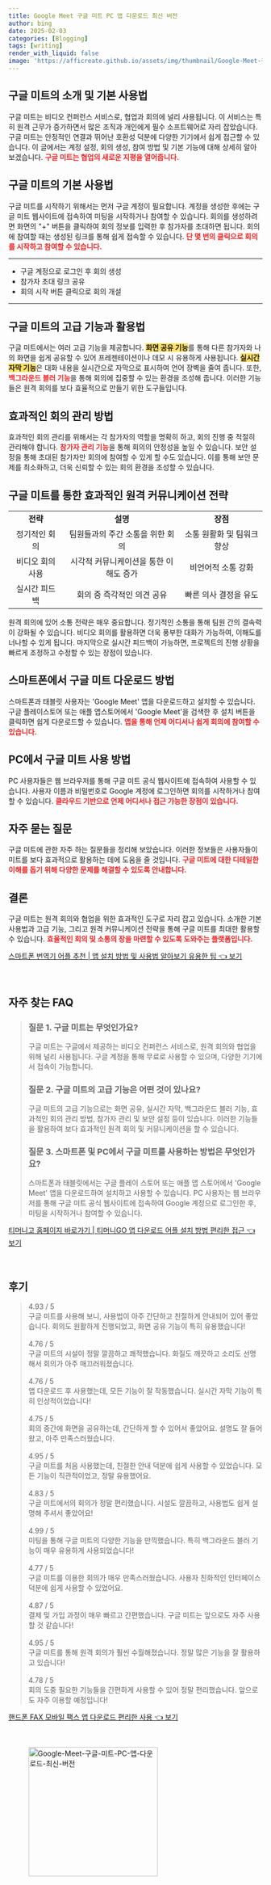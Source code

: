 ```yaml
---
title: Google Meet 구글 미트 PC 앱 다운로드 최신 버전
author: bing
date: 2025-02-03
categories: [Blogging]
tags: [writing]
render_with_liquid: false
image: 'https://afficreate.github.io/assets/img/thumbnail/Google-Meet-구글-미트-PC-앱-다운로드-최신-버전.webp'
---
```



<h2 id='구글미트소개'>구글 미트의 소개 및 기본 사용법</h2>

<p>구글 미트는 비디오 컨퍼런스 서비스로, 협업과 회의에 널리 사용됩니다. 이 서비스는 특히 원격 근무가 증가하면서 많은 조직과 개인에게 필수 소프트웨어로 자리 잡았습니다. 구글 미트는 안정적인 연결과 뛰어난 호환성 덕분에 다양한 기기에서 쉽게 접근할 수 있습니다. 이 글에서는 계정 설정, 회의 생성, 참여 방법 및 기본 기능에 대해 상세히 알아보겠습니다. <b><span style="color: #ee2323;">구글 미트는 협업의 새로운 지평을 열어줍니다.</span></b></p>

<h2 id='구글미트기본사용법'>구글 미트의 기본 사용법</h2>

<p>구글 미트를 시작하기 위해서는 먼저 구글 계정이 필요합니다. 계정을 생성한 후에는 구글 미트 웹사이트에 접속하여 미팅을 시작하거나 참여할 수 있습니다. 회의를 생성하려면 화면의 "+" 버튼을 클릭하여 회의 정보를 입력한 후 참가자를 초대하면 됩니다. 회의에 참여할 때는 생성된 링크를 통해 쉽게 접속할 수 있습니다. <b><span style="color: #ee2323;">단 몇 번의 클릭으로 회의를 시작하고 참여할 수 있습니다.</span></b></p>

<hr />

<ul>
    <li>구글 계정으로 로그인 후 회의 생성</li>
    <li>참가자 초대 링크 공유</li>
    <li>회의 시작 버튼 클릭으로 회의 개설</li>
</ul>

<hr />

<h2 id='고급기능'>구글 미트의 고급 기능과 활용법</h2>

<p>구글 미트에서는 여러 고급 기능을 제공합니다. <b><span style="background-color: #ffe066;">화면 공유 기능</span></b>를 통해 다른 참가자와 나의 화면을 쉽게 공유할 수 있어 프레젠테이션이나 데모 시 유용하게 사용됩니다. <b><span style="background-color: #ffe066;">실시간 자막 기능</span></b>은 대화 내용을 실시간으로 자막으로 표시하여 언어 장벽을 줄여 줍니다. 또한, <b><span style="color: #ee2323;">백그라운드 블러 기능</span></b>을 통해 회의에 집중할 수 있는 환경을 조성해 줍니다. 이러한 기능들은 원격 회의를 보다 효율적으로 만들기 위한 도구들입니다.</p>

<h2 id='참가자관리'>효과적인 회의 관리 방법</h2>

<p>효과적인 회의 관리를 위해서는 각 참가자의 역할을 명확히 하고, 회의 진행 중 적절히 관리해야 합니다. <b><span style="color: #ee2323;">참가자 관리 기능</span></b>을 통해 회의의 안정성을 높일 수 있습니다. 보안 설정을 통해 초대된 참가자만 회의에 참여할 수 있게 할 수도 있습니다. 이를 통해 보안 문제를 최소화하고, 더욱 신뢰할 수 있는 회의 환경을 조성할 수 있습니다.</p>

<h2 id='원격커뮤니케이션전략'>구글 미트를 통한 효과적인 원격 커뮤니케이션 전략</h2>

<table>
    <tr>
        <td style="text-align: center; height: 17px;"><b>전략</b></td>
        <td style="text-align: center; height: 17px;"><b>설명</b></td>
        <td style="text-align: center; height: 17px;"><b>장점</b></td>
    </tr>
    <tr>
        <td style="text-align: center; height: 17px;">정기적인 회의</td>
        <td style="text-align: center; height: 17px;">팀원들과의 주간 소통을 위한 회의</td>
        <td style="text-align: center; height: 17px;">소통 원활화 및 팀워크 향상</td>
    </tr>
    <tr>
        <td style="text-align: center; height: 17px;">비디오 회의 사용</td>
        <td style="text-align: center; height: 17px;">시각적 커뮤니케이션을 통한 이해도 증가</td>
        <td style="text-align: center; height: 17px;">비언어적 소통 강화</td>
    </tr>
    <tr>
        <td style="text-align: center; height: 17px;">실시간 피드백</td>
        <td style="text-align: center; height: 17px;">회의 중 즉각적인 의견 공유</td>
        <td style="text-align: center; height: 17px;">빠른 의사 결정을 유도</td>
    </tr>
</table>

<p>원격 회의에 있어 소통 전략은 매우 중요합니다. 정기적인 소통을 통해 팀원 간의 결속력이 강화될 수 있습니다. 비디오 회의를 활용하면 더욱 풍부한 대화가 가능하여, 이해도를 너나할 수 있게 됩니다. 마지막으로 실시간 피드백이 가능하면, 프로젝트의 진행 상황을 빠르게 조정하고 수정할 수 있는 장점이 있습니다.</p>

<h2 id='다운로드방법'>스마트폰에서 구글 미트 다운로드 방법</h2>

<p>스마트폰과 태블릿 사용자는 'Google Meet' 앱을 다운로드하고 설치할 수 있습니다. 구글 플레이스토어 또는 애플 앱스토어에서 'Google Meet'을 검색한 후 설치 버튼을 클릭하면 쉽게 다운로드할 수 있습니다. <b><span style="color: #ee2323;">앱을 통해 언제 어디서나 쉽게 회의에 참여할 수 있습니다.</span></b></p>

<h2 id='PC에서의사용방법'>PC에서 구글 미트 사용 방법</h2>

<p>PC 사용자들은 웹 브라우저를 통해 구글 미트 공식 웹사이트에 접속하여 사용할 수 있습니다. 사용자 이름과 비밀번호로 Google 계정에 로그인하면 회의를 시작하거나 참여할 수 있습니다. <b><span style="color: #ee2323;">클라우드 기반으로 언제 어디서나 접근 가능한 장점이 있습니다.</span></b></p>

<h2 id='자주하는질문'>자주 묻는 질문</h2>

<p>구글 미트에 관한 자주 하는 질문들을 정리해 보았습니다. 이러한 정보들은 사용자들이 미트를 보다 효과적으로 활용하는 데에 도움을 줄 것입니다. <b><span style="color: #ee2323;">구글 미트에 대한 디테일한 이해를 돕기 위해 다양한 문제를 해결할 수 있도록 안내합니다.</span></b></p>

<h2 id='결론'>결론</h2>

<p>구글 미트는 원격 회의와 협업을 위한 효과적인 도구로 자리 잡고 있습니다. 소개한 기본 사용법과 고급 기능, 그리고 원격 커뮤니케이션 전략을 통해 구글 미트를 최대한 활용할 수 있습니다. <b><span style="color: #ee2323;">효율적인 회의 및 소통의 장을 마련할 수 있도록 도와주는 플랫폼입니다.</span></b></p>


<p><a class="click-button" title="스마트폰 번역기 어플 추천 | 앱 설치 방법 및 사용법 알아보기 유용한 팁" href="https://afficreate.github.io/posts/%EC%8A%A4%EB%A7%88%ED%8A%B8%ED%8F%B0-%EB%B2%88%EC%97%AD%EA%B8%B0-%EC%96%B4%ED%94%8C-%EC%B6%94%EC%B2%9C-%EC%95%B1-%EC%84%A4%EC%B9%98-%EB%B0%A9%EB%B2%95-%EB%B0%8F-%EC%82%AC%EC%9A%A9%EB%B2%95-%EC%95%8C%EC%95%84%EB%B3%B4%EA%B8%B0-%EC%9C%A0%EC%9A%A9%ED%95%9C-%ED%8C%81/" rel="dofollow">스마트폰 번역기 어플 추천 | 앱 설치 방법 및 사용법 알아보기 유용한 팁 👈 보기</a></p><br>
<h2 id='자주_찾는_FAQ'>자주 찾는 FAQ</h2>
<div itemscope="" itemtype="https://schema.org/FAQPage">
  <blockquote>
    <div itemscope="" itemprop="mainEntity" itemtype="https://schema.org/Question">
      <h3 itemprop="name">질문 1. 구글 미트는 무엇인가요?</h3>
      <div itemscope="" itemprop="acceptedAnswer" itemtype="https://schema.org/Answer">
        <span itemprop="text">
          <p>구글 미트는 구글에서 제공하는 비디오 컨퍼런스 서비스로, 원격 회의와 협업을 위해 널리 사용됩니다. 구글 계정을 통해 무료로 사용할 수 있으며, 다양한 기기에서 접속이 가능합니다.</p>
        </span>
      </div>
    </div>
    <div itemscope="" itemprop="mainEntity" itemtype="https://schema.org/Question">
      <h3 itemprop="name">질문 2. 구글 미트의 고급 기능은 어떤 것이 있나요?</h3>
      <div itemscope="" itemprop="acceptedAnswer" itemtype="https://schema.org/Answer">
        <span itemprop="text">
          <p>구글 미트의 고급 기능으로는 화면 공유, 실시간 자막, 백그라운드 블러 기능, 효과적인 회의 관리 방법, 참가자 관리 및 보안 설정 등이 있습니다. 이러한 기능들을 활용하여 보다 효과적인 원격 회의 및 커뮤니케이션을 할 수 있습니다.</p>
        </span>
      </div>
    </div>
    <div itemscope="" itemprop="mainEntity" itemtype="https://schema.org/Question">
      <h3 itemprop="name">질문 3. 스마트폰 및 PC에서 구글 미트를 사용하는 방법은 무엇인가요?</h3>
      <div itemscope="" itemprop="acceptedAnswer" itemtype="https://schema.org/Answer">
        <span itemprop="text">
          <p>스마트폰과 태블릿에서는 구글 플레이 스토어 또는 애플 앱 스토어에서 'Google Meet' 앱을 다운로드하여 설치하고 사용할 수 있습니다. PC 사용자는 웹 브라우저를 통해 구글 미트 공식 웹사이트에 접속하여 Google 계정으로 로그인한 후, 미팅을 시작하거나 참여할 수 있습니다.</p>
        </span>
      </div>
    </div>
  </blockquote>
</div>
<p><a class="click-button" title="티머니고 홈페이지 바로가기 | 티머니GO 앱 다운로드 어플 설치 방법 편리한 접근" href="https://afficreate.github.io/posts/%ED%8B%B0%EB%A8%B8%EB%8B%88%EA%B3%A0-%ED%99%88%ED%8E%98%EC%9D%B4%EC%A7%80-%EB%B0%94%EB%A1%9C%EA%B0%80%EA%B8%B0-%ED%8B%B0%EB%A8%B8%EB%8B%88GO-%EC%95%B1-%EB%8B%A4%EC%9A%B4%EB%A1%9C%EB%93%9C-%EC%96%B4%ED%94%8C-%EC%84%A4%EC%B9%98-%EB%B0%A9%EB%B2%95-%ED%8E%B8%EB%A6%AC%ED%95%9C-%EC%A0%91%EA%B7%BC/" rel="dofollow">티머니고 홈페이지 바로가기 | 티머니GO 앱 다운로드 어플 설치 방법 편리한 접근 👈 보기</a></p><br>
<h2 id='후기'>후기</h2>
<div itemscope itemtype="https://schema.org/Product">
  <blockquote>
  <div itemprop="review" itemscope itemtype="https://schema.org/Review">
      <div itemprop="reviewRating" itemscope itemtype="https://schema.org/Rating"> <span itemprop="ratingValue">4.93</span> / <span itemprop="bestRating">5</span> </div>
      <span itemprop="reviewBody">구글 미트를 사용해 보니, 사용법이 아주 간단하고 친절하게 안내되어 있어 좋았습니다. 회의도 원활하게 진행되었고, 화면 공유 기능이 특히 유용했습니다!</span>
  </div>
  <br>
  <div itemprop="review" itemscope itemtype="https://schema.org/Review">
      <div itemprop="reviewRating" itemscope itemtype="https://schema.org/Rating"> <span itemprop="ratingValue">4.76</span> / <span itemprop="bestRating">5</span> </div>
      <span itemprop="reviewBody">구글 미트의 시설이 정말 깔끔하고 쾌적했습니다. 화질도 깨끗하고 소리도 선명해서 회의가 아주 매끄러워졌습니다.</span>
  </div>
  <br>
  <div itemprop="review" itemscope itemtype="https://schema.org/Review">
      <div itemprop="reviewRating" itemscope itemtype="https://schema.org/Rating"> <span itemprop="ratingValue">4.76</span> / <span itemprop="bestRating">5</span> </div>
      <span itemprop="reviewBody">앱 다운로드 후 사용했는데, 모든 기능이 잘 작동했습니다. 실시간 자막 기능이 특히 인상적이었습니다!</span>
  </div>
  <br>
  <div itemprop="review" itemscope itemtype="https://schema.org/Review">
      <div itemprop="reviewRating" itemscope itemtype="https://schema.org/Rating"> <span itemprop="ratingValue">4.75</span> / <span itemprop="bestRating">5</span> </div>
      <span itemprop="reviewBody">회의 중간에 화면을 공유하는데, 간단하게 할 수 있어서 좋았어요. 설명도 잘 들어왔고, 아주 만족스러웠습니다.</span>
  </div>
  <br>
  <div itemprop="review" itemscope itemtype="https://schema.org/Review">
      <div itemprop="reviewRating" itemscope itemtype="https://schema.org/Rating"> <span itemprop="ratingValue">4.95</span> / <span itemprop="bestRating">5</span> </div>
      <span itemprop="reviewBody">구글 미트를 처음 사용했는데, 친절한 안내 덕분에 쉽게 사용할 수 있었습니다. 모든 기능이 직관적이었고, 정말 유용했어요.</span>
  </div>
  <br>
  <div itemprop="review" itemscope itemtype="https://schema.org/Review">
      <div itemprop="reviewRating" itemscope itemtype="https://schema.org/Rating"> <span itemprop="ratingValue">4.83</span> / <span itemprop="bestRating">5</span> </div>
      <span itemprop="reviewBody">구글 미트에서의 회의가 정말 편리했습니다. 시설도 깔끔하고, 사용법도 쉽게 설명해 주셔서 좋았어요!</span>
  </div>
  <br>
  <div itemprop="review" itemscope itemtype="https://schema.org/Review">
      <div itemprop="reviewRating" itemscope itemtype="https://schema.org/Rating"> <span itemprop="ratingValue">4.99</span> / <span itemprop="bestRating">5</span> </div>
      <span itemprop="reviewBody">미팅을 통해 구글 미트의 다양한 기능을 만끽했습니다. 특히 백그라운드 블러 기능이 매우 유용하게 사용되었습니다!</span>
  </div>
  <br>
  <div itemprop="review" itemscope itemtype="https://schema.org/Review">
      <div itemprop="reviewRating" itemscope itemtype="https://schema.org/Rating"> <span itemprop="ratingValue">4.77</span> / <span itemprop="bestRating">5</span> </div>
      <span itemprop="reviewBody">구글 미트를 이용한 회의가 매우 만족스러웠습니다. 사용자 친화적인 인터페이스 덕분에 쉽게 사용할 수 있었어요.</span>
  </div>
  <br>
  <div itemprop="review" itemscope itemtype="https://schema.org/Review">
      <div itemprop="reviewRating" itemscope itemtype="https://schema.org/Rating"> <span itemprop="ratingValue">4.87</span> / <span itemprop="bestRating">5</span> </div>
      <span itemprop="reviewBody">결제 및 가입 과정이 매우 빠르고 간편했습니다. 구글 미트는 앞으로도 자주 사용할 것 같습니다!</span>
  </div>
  <br>
  <div itemprop="review" itemscope itemtype="https://schema.org/Review">
      <div itemprop="reviewRating" itemscope itemtype="https://schema.org/Rating"> <span itemprop="ratingValue">4.95</span> / <span itemprop="bestRating">5</span> </div>
      <span itemprop="reviewBody">구글 미트를 통해 원격 회의가 훨씬 수월해졌습니다. 정말 많은 기능을 잘 활용하고 있습니다!</span>
  </div>
  <br>
  <div itemprop="review" itemscope itemtype="https://schema.org/Review">
      <div itemprop="reviewRating" itemscope itemtype="https://schema.org/Rating"> <span itemprop="ratingValue">4.78</span> / <span itemprop="bestRating">5</span> </div>
      <span itemprop="reviewBody">회의 도중 필요한 기능들을 간편하게 사용할 수 있어 정말 편리했습니다. 앞으로도 자주 이용할 예정입니다!</span>
  </div>
  </blockquote>
</div>
<p><a class="click-button" title="핸드폰 FAX 모바일 팩스 앱 다운로드 편리한 사용" href="https://afficreate.github.io/posts/%ED%95%B8%EB%93%9C%ED%8F%B0-FAX-%EB%AA%A8%EB%B0%94%EC%9D%BC-%ED%8C%A9%EC%8A%A4-%EC%95%B1-%EB%8B%A4%EC%9A%B4%EB%A1%9C%EB%93%9C-%ED%8E%B8%EB%A6%AC%ED%95%9C-%EC%82%AC%EC%9A%A9/" rel="dofollow">핸드폰 FAX 모바일 팩스 앱 다운로드 편리한 사용 👈 보기</a></p><br>
<figure class="image"><img src="https://afficreate.github.io/assets/img/thumbnail/Google-Meet-구글-미트-PC-앱-다운로드-최신-버전.webp" alt="Google-Meet-구글-미트-PC-앱-다운로드-최신-버전" width="256" height="256"></figure>